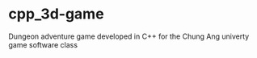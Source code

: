 # cpp_3d-game
Dungeon adventure game developed in C++ for the Chung Ang univerty game software class

